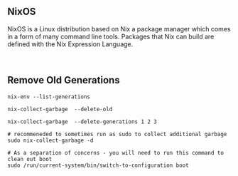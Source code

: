 ## NixOS
NixOS is a Linux distribution based on Nix a package manager which comes
in a form of many command line tools. Packages that Nix can build are
defined with the Nix Expression Language.

</br>

## Remove Old Generations
```
nix-env --list-generations

nix-collect-garbage  --delete-old

nix-collect-garbage  --delete-generations 1 2 3

# recommeneded to sometimes run as sudo to collect additional garbage
sudo nix-collect-garbage -d

# As a separation of concerns - you will need to run this command to clean out boot
sudo /run/current-system/bin/switch-to-configuration boot
```
